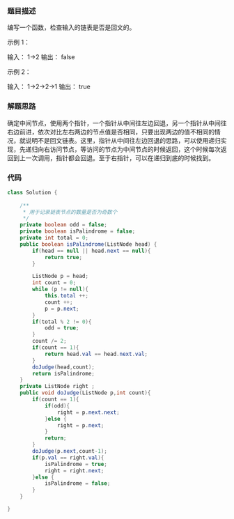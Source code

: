 ### 题目描述

编写一个函数，检查输入的链表是否是回文的。

示例 1：

输入： 1->2
输出： false 

示例 2：

输入： 1->2->2->1
输出： true 

### 解题思路

确定中间节点，使用两个指针，一个指针从中间往左边回退，另一个指针从中间往右边前进，依次对比左右两边的节点值是否相同，只要出现两边的值不相同的情况，就说明不是回文链表。这里，指针从中间往左边回退的思路，可以使用递归实现，先递归向右访问节点，等访问的节点为中间节点的时候返回，这个时候每次返回到上一次调用，指针都会回退。至于右指针，可以在递归到底的时候找到。

### 代码

```java
class Solution {
    
    /**
     * 用于记录链表节点的数量是否为奇数个
     */
    private boolean odd = false;
    private boolean isPalindrome = false;
    private int total = 0;
    public boolean isPalindrome(ListNode head) {
        if(head == null || head.next == null){
            return true;
        }

        ListNode p = head;
        int count = 0;
        while (p != null){
            this.total ++;
            count ++;
            p = p.next;
        }
        if(total % 2 != 0){
            odd = true;
        }
        count /= 2;
        if(count == 1){
            return head.val == head.next.val;
        }
        doJudge(head,count);
        return isPalindrome;
    }
    private ListNode right ;
    public void doJudge(ListNode p,int count){
        if(count == 1){
            if(odd){
                right = p.next.next;
            }else {
                right = p.next;
            }
            return;
        }
        doJudge(p.next,count-1);
        if(p.val == right.val){
            isPalindrome = true;
            right = right.next;
        }else {
            isPalindrome = false;
        }
    }

}
```

